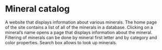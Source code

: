 # Mineral catalog

A website that displays information about various minerals. 
The home page of the site contains a list of all of the minerals in a database. 
Clicking on a mineral’s name opens a page that displays information about the mineral.
Filtering of minerals can be done by mineral first letter and by category and color properties. 
Search box allows to look up minerals.
